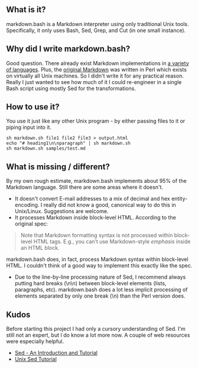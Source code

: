 
## What is it?
markdown.bash is a Markdown interpreter using only traditional Unix tools. Specifically, it only uses Bash, Sed, Grep, and Cut (in one small instance).

## Why did I write markdown.bash?
Good question. There already exist Markdown implementations in [a variety of languages][1]. Plus, the [original Markdown][2] was written in Perl which exists on virtually all Unix machines. So I didn't write it for any practical reason. Really I just wanted to see how much of it I could re-engineer in a single Bash script using mostly Sed for the transformations.

## How to use it?
You use it just like any other Unix program - by either passing files to it or piping input into it.

	sh markdown.sh file1 file2 file3 > output.html
	echo "# heading1\n\nparagraph" | sh markdown.sh
	sh markdown.sh samples/test.md
	
## What is missing / different?
By my own rough estimate, markdown.bash implements about 95% of the Markdown language. Still there are some areas where it doesn't.

* It doesn't convert E-mail addresses to a mix of decimal and hex entity-encoding. I really did not know a good, canonical way to do this in Unix/Linux. Suggestions are welcome.
* It processes Markdown inside block-level HTML. According to the original spec:
> Note that Markdown formatting syntax is not processed within block-level HTML tags. E.g., you can’t use Markdown-style *emphasis* inside an HTML block.

markdown.bash does, in fact, process Markdown syntax within block-level HTML. I couldn't think of a good way to implement this exactly like the spec.

* Due to the line-by-line processing nature of Sed, I recommend always putting hard breaks (\\n\\n) between block-level elements (lists, paragraphs, etc). markdown.bash does a lot less implicit processing of elements separated by only one break (\\n) than the Perl version does.

## Kudos
Before starting this project I had only a cursory understanding of Sed. I'm still not an expert, but I do know a lot more now. A couple of web resources were especially helpful.

* [Sed - An Introduction and Tutorial][3]
* [Unix Sed Tutorial][4]


[1]: http://stackoverflow.com/questions/2798123/markdown-why-are-there-numerous-implementations-of-the-markdown-markup-langua
[2]: http://daringfireball.net/projects/markdown/
[3]: http://www.grymoire.com/Unix/Sed.html#uh-55
[4]: http://www.thegeekstuff.com/2009/11/unix-sed-tutorial-multi-line-file-operation-with-6-practical-examples/
